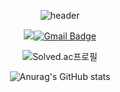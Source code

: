 <div align="center">

![header](https://capsule-render.vercel.app/api?type=waving&color=random&height=300&section=header&text=SangNamJa%20JAEYUN&fontSize=85)

<a href="https://www.instagram.com/answodbs83/" target="_blank"><img src="https://img.shields.io/badge/INSTAGRAM-E4400F?style=flat-square&logo=Instagram&logoColor=white"/>[![Gmail Badge](https://img.shields.io/badge/Gmail-d14836?style=flat-square&logo=Gmail&logoColor=white&link=mailto:tenedict@gmail.com)](mailto:tenedict@gmail.com)





![Solved.ac프로필](http://mazassumnida.wtf/api/v2/generate_badge?boj=tenedict)



![Anurag's GitHub stats](https://github-readme-stats.vercel.app/api?username=tenedict&theme=swift&show_icons=true)

</div>